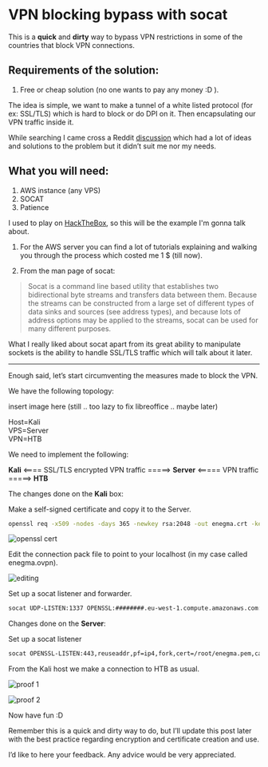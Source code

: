 # __VPN blocking bypass with socat__

This is a **quick** and __dirty__ way to bypass VPN restrictions in some of the countries that block VPN connections.

## Requirements of the solution:

1. Free or cheap solution (no one wants to pay any money :D ).  

The idea is simple, we want to make a tunnel of a white listed protocol (for ex: SSL/TLS) which is hard to block or do DPI on it. Then encapsulating our VPN traffic inside it.

While searching I came cross a Reddit [discussion](https://redd.it/73zc61) which had a lot of ideas and solutions to the problem but it didn’t suit me nor my needs.

## What you will need:

1. AWS instance (any VPS)
2. SOCAT
3. Patience


I used to play on [HackTheBox](https://www.hackthebox.eu/), so this will be the example I'm gonna talk about.

1. For the AWS server you can find a lot of tutorials explaining and walking you through the process which costed me 1 $ (till now).

2. From the man page of socat:

> Socat is a command line based utility that establishes two bidirectional byte streams and transfers data between them. Because the streams can be constructed from a large set of different types of data sinks and sources (see address types), and because lots of address options may be applied to the streams, socat can be used for many different purposes.

What I really liked about socat apart from its great ability to manipulate sockets is the ability to handle SSL/TLS traffic which will talk about it later.

---

Enough said, let’s start circumventing the measures made to block the VPN.

We have the following topology:

insert image here (still .. too lazy to fix libreoffice .. maybe later)

Host=Kali  
VPS=Server  
VPN=HTB  

We need to implement the following:

__Kali__ <==== SSL/TLS encrypted VPN traffic =====> __Server__ <===== VPN traffic =====> __HTB__

The changes done on the __Kali__ box:

Make a self-signed certificate and copy it to the Server.
```bash
openssl req -x509 -nodes -days 365 -newkey rsa:2048 -out enegma.crt -keyout enegma.key
```  

![openssl cert](https://3n39m4.github.com/images/vpn/openssl-cert.png)


Edit the connection pack file to point to your localhost (in my case called enegma.ovpn).

![editing](https://3n39m4.github.com/images/vpn/enegma.ovpn-edit.png)


Set up a socat listener and forwarder.
```bash
socat UDP-LISTEN:1337 OPENSSL:########.eu-west-1.compute.amazonaws.com:443,reuseaddr,pf=ip4,fork,cert=/root/tmp/enegma.pem,cafile=/root/tmp/enegma.pem,verify=0
```  
  
  
Changes done on the __Server__:

Set up a socat listener
```bash
socat OPENSSL-LISTEN:443,reuseaddr,pf=ip4,fork,cert=/root/enegma.pem,cafile=/root/enegma.pem,verify=0 UDP:edge-eu-free-1.hackthebox.eu:1337
```  

From the Kali host we make a connection to HTB as usual.

![proof 1](https://3n39m4.github.com/images/vpn/proof1-sec.png)

![proof 2](https://3n39m4.github.com/images/vpn/proof2.png)

Now have fun :D  

Remember this is a quick and dirty way to do, but I’ll update this post later with the best practice regarding encryption and certificate creation and use.

I’d like to here your feedback. Any advice would be very appreciated.
